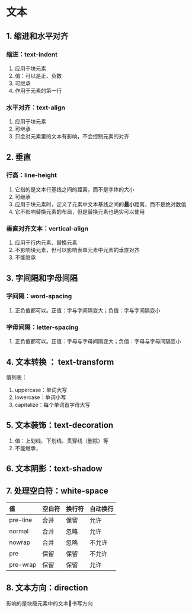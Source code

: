 # 文本

## 1. 缩进和水平对齐

### 缩进：text-indent

1. 应用于块元素
2. 值：可以是正、负数
3. 可继承
4. 作用于元素的第一行

### 水平对齐：text-align

1. 应用于块元素
2. 可继承
3. 只会对元素里的文本有影响，不会控制元素的对齐

## 2. 垂直

### 行高：line-height

1. 它指的是文本行基线之间的距离，而不是字体的大小
2. 可继承
3. 应用于块元素时，定义了元素中文本基线之间的**最小**距离，而不是绝对数值
4. 它不影响替换元素的布局，但是替换元素也确实可以使用

### 垂直对齐文本：vertical-align

1. 应用于行内元素、替换元素
2. 不影响块元素，但可以影响表单元素中元素的垂直对齐
3. 不能继承

## 3. 字间隔和字母间隔

### 字间隔：word-spacing

1. 正负值都可以。正值：字与字间隔变大；负值：字与字间隔变小

### 字母间隔：letter-spacing

1. 正负值都可以。正值：字母与字母间隔变大；负值：字母与字母间隔变小

## 4. 文本转换 ： text-transform

值列表：

1. uppercase：单词大写
2. lowercase：单词小写
3. capitalize：每个单词首字母大写

## 5. 文本装饰：text-decoration

1. 值：上划线、下划线、贯穿线（删除）等
2. 不能继承，

## 6. 文本阴影：text-shadow

## 7. 处理空白符：white-space

|值|空白符|换行符|自动换行|
|:-|:-|:-|:-|
|pre-line|合并|保留|允许|
|normal|合并|忽略|允许|
|nowrap|合并|忽略|不允许|
|pre|保留|保留|不允许|
|pre-wrap|保留|保留|允许|

## 8. 文本方向：direction

影响的是块级元素中的文本书写方向
